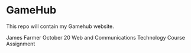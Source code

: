 # GameHub

This repo will contain my Gamehub website.

James Farmer
October 20
Web and Communications Technology 
Course Assignment
